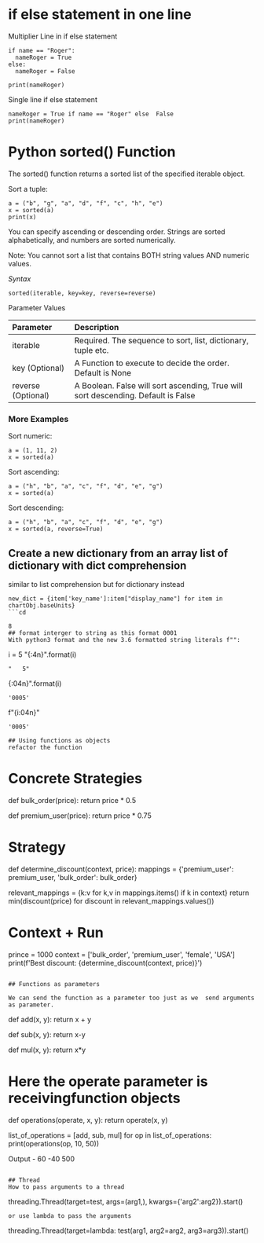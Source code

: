 # if else statement in one line
Multiplier Line in if else statement
```
if name == "Roger":
  nameRoger = True
else:
  nameRoger = False

print(nameRoger)
```

Single line if else statement
```
nameRoger = True if name == "Roger" else  False
print(nameRoger)

```

# Python sorted() Function

The sorted() function returns a sorted list of the specified iterable object.

Sort a tuple:
```
a = ("b", "g", "a", "d", "f", "c", "h", "e")
x = sorted(a)
print(x)
```


You can specify ascending or descending order. Strings are sorted alphabetically, and numbers are sorted numerically.

Note: You cannot sort a list that contains BOTH string values AND numeric values.

*Syntax*
```
sorted(iterable, key=key, reverse=reverse)
```
Parameter Values 

| Parameter	| Description            |  
|:-----------|:------------------------|
|iterable	  |Required. The sequence to sort, list, dictionary, tuple etc.|
|key  (Optional) |A Function to execute to decide the order. Default is None|
|reverse	(Optional)| A Boolean. False will sort ascending, True will sort descending. Default is False|


### More Examples

Sort numeric:
```
a = (1, 11, 2)
x = sorted(a)
```
 
Sort ascending:
```
a = ("h", "b", "a", "c", "f", "d", "e", "g")
x = sorted(a)
```
 
Sort descending:
```
a = ("h", "b", "a", "c", "f", "d", "e", "g")
x = sorted(a, reverse=True)
```

## Create a new dictionary from an array list of dictionary with dict comprehension
similar to list comprehension but for dictionary instead
```
new_dict = {item['key_name']:item["display_name"] for item in chartObj.baseUnits}
```cd

8
## format interger to string as this format 0001
With python3 format and the new 3.6 formatted string literals f"":  
```
i = 5
"{:4n}".format(i)
```
"   5"  

```
{:04n}".format(i)
```
'0005'  

```
f"{i:04n}" 
```
'0005'

## Using functions as objects
refactor the function

```
# Concrete Strategies
def bulk_order(price):
  return price * 0.5

def premium_user(price):
  return price * 0.75

# Strategy
def determine_discount(context, price):
  mappings = {'premium_user': premium_user,
    'bulk_order': bulk_order}
  
  relevant_mappings = {k:v for k,v in mappings.items() if k in context}
  return min(discount(price) for discount in relevant_mappings.values())

  # Context + Run
  prince = 1000
  context = ['bulk_order', 'premium_user', 'female', 'USA']
  print(f'Best discount: {determine_discount(context, price)}')
```

## Functions as parameters

We can send the function as a parameter too just as we  send arguments as parameter.

```
def add(x, y):
  return x + y

def sub(x, y):
  return x-y

def mul(x, y):
  return x*y 

# Here the operate parameter is receivingfunction objects
def operations(operate, x, y): 
  return operate(x, y)

list_of_operations = [add, sub, mul]
for op in list_of_operations:
  print(operations(op, 10, 50))

Output -
60
-40
500
```

## Thread
How to pass arguments to a thread
```
threading.Thread(target=test, args=(arg1,), kwargs={'arg2':arg2}).start()
```
or use lambda to pass the arguments
```
threading.Thread(target=lambda: test(arg1, arg2=arg2, arg3=arg3)).start()
```